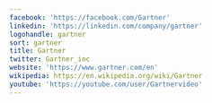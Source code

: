 ```yaml
---
facebook: 'https://facebook.com/Gartner'
linkedin: 'https://linkedin.com/company/gartner'
logohandle: gartner
sort: gartner
title: Gartner
twitter: Gartner_inc
website: 'https://www.gartner.com/en'
wikipedia: https://en.wikipedia.org/wiki/Gartner
youtube: 'https://youtube.com/user/Gartnervideo'
---
```

